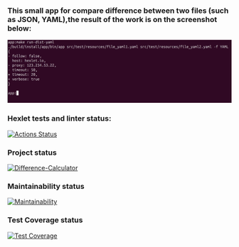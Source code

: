 ### This small app for compare difference between two files (such as JSON, YAML),the result of the work is on the screenshot below: 
![Alt text](https://github.com/VictorGotsenko/java-project-71/blob/main/app/Img/Screenshot%20step07.png)
### Hexlet tests and linter status:
[![Actions Status](https://github.com/VictorGotsenko/java-project-71/actions/workflows/hexlet-check.yml/badge.svg)](https://github.com/VictorGotsenko/java-project-71/actions)
### Project status 
[![Difference-Calculator](https://github.com/VictorGotsenko/java-project-71/actions/workflows/DifferenceCalculator.yml/badge.svg)](https://github.com/VictorGotsenko/java-project-71/actions/workflows/DifferenceCalculator.yml)
### Maintainability status
[![Maintainability](https://api.codeclimate.com/v1/badges/0e024006e994b71fd778/maintainability)](https://codeclimate.com/github/VictorGotsenko/java-project-71/maintainability)
### Test Coverage status
[![Test Coverage](https://api.codeclimate.com/v1/badges/0e024006e994b71fd778/test_coverage)](https://codeclimate.com/github/VictorGotsenko/java-project-71/test_coverage)
